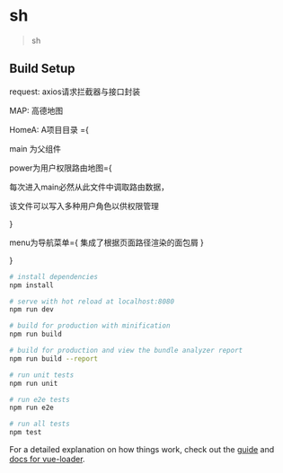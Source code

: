 # sh

> sh

## Build Setup

request: axios请求拦截器与接口封装


MAP: 高德地图



HomeA: A项目目录 ={

main 为父组件

power为用户权限路由地图={

每次进入main必然从此文件中调取路由数据，

该文件可以写入多种用户角色以供权限管理

}


menu为导航菜单={
集成了根据页面路径渲染的面包屑
}

}


``` bash
# install dependencies
npm install

# serve with hot reload at localhost:8080
npm run dev

# build for production with minification
npm run build

# build for production and view the bundle analyzer report
npm run build --report

# run unit tests
npm run unit

# run e2e tests
npm run e2e

# run all tests
npm test
```

For a detailed explanation on how things work, check out the [guide](http://vuejs-templates.github.io/webpack/) and [docs for vue-loader](http://vuejs.github.io/vue-loader).
